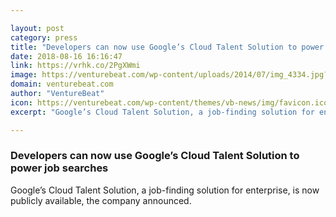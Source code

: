 ```yaml
---

layout: post
category: press
title: "Developers can now use Google’s Cloud Talent Solution to power job searches"
date: 2018-08-16 16:16:47
link: https://vrhk.co/2PgXWmi
image: https://venturebeat.com/wp-content/uploads/2014/07/img_4334.jpg?fit=3264%2C2448&strip=all
domain: venturebeat.com
author: "VentureBeat"
icon: https://venturebeat.com/wp-content/themes/vb-news/img/favicon.ico
excerpt: "Google’s Cloud Talent Solution, a job-finding solution for enterprise, is now publicly available, the company announced."

---
```


### Developers can now use Google’s Cloud Talent Solution to power job searches

Google’s Cloud Talent Solution, a job-finding solution for enterprise, is now publicly available, the company announced.